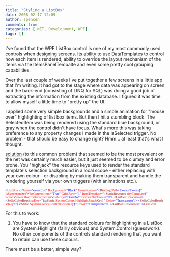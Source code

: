 ```yaml
---
title: "Styling a ListBox"
date: 2008-02-17 12:09
author: spencen
comments: true
categories: [.NET, Development, WPF]
tags: []
---
```


I've found that the WPF ListBox control is one of my most commonly used controls when designing screens. Its ability to use DataTemplates to control how each item is rendered, ability to override the layout mechanism of the items via the ItemsPanelTempalte and even some pretty cool grouping capabilities.
 

Over the last couple of weeks I've put together a few screens in a little app that I'm writing. It had got to the stage where data was appearing on screen and the back-end (consisting of LINQ for SQL) was doing a good job of extracting the information from the existing database. I figured it was time to allow myself a little time to "pretty up" the UI.
 

I applied some very simple backgrounds and a simple animation for "mouse over" highlighting of list box items. But then I hit a stumbling block. The SelectedItem was being rendered using the standard blue background, or gray when the control didn't have focus. What's more this was taking preference to any property changes I made in the IsSelected trigger. No problem - that should be easy to change right? Hmm... at least that's what I thought. 
 

> 

[solution](http://blogs.msdn.com/wpfsdk/archive/2007/08/31/specifying-the-selection-color-content-alignment-and-background-color-for-items-in-a-listbox.aspx) (to this common problem) that seemed to be the most prevalent on the net was certainly much easier, but it just seemed to be clumsy and error prone. You "highjack" the resource keys used to render the standard template's selection background in a local scope - either replacing with your own colour - or disabling by making them transparent and handle the rendering yourself via your own triggers (with animations etc.).


<span style="font-size: 8pt; font-family: verdana"><span style="color: rgb(163,21,21)">        </span><span style="color: rgb(0,0,255)">&lt;</span><span style="color: rgb(163,21,21)">ListBox</span><span style="color: rgb(255,0,0)"> x</span><span style="color: rgb(0,0,255)">:</span><span style="color: rgb(255,0,0)">Name</span><span style="color: rgb(0,0,255)">="eventList"</span><span style="color: rgb(255,0,0)"> Background</span><span style="color: rgb(0,0,255)">="Black"</span><span style="color: rgb(255,0,0)"> ItemsSource</span><span style="color: rgb(0,0,255)">="{</span><span style="color: rgb(163,21,21)">Binding</span><span style="color: rgb(255,0,0)"> Path</span><span style="color: rgb(0,0,255)">=Events</span>/<span style="color: rgb(0,0,255)">Events}"</span><span style="color: rgb(255,0,0)"> <br>                 IsSynchronizedWithCurrentItem</span><span style="color: rgb(0,0,255)">="True"</span><span style="color: rgb(255,0,0)"> Grid.Row</span><span style="color: rgb(0,0,255)">="1"</span><span style="color: rgb(255,0,0)"> ItemTemplate</span><span style="color: rgb(0,0,255)">="{</span><span style="color: rgb(163,21,21)">StaticResource</span><span style="color: rgb(255,0,0)"> dayTemplate</span><span style="color: rgb(0,0,255)">}"
</span>                <span style="color: rgb(255,0,0)"> ScrollViewer.HorizontalScrollBarVisibility</span><span style="color: rgb(0,0,255)">="Disabled"</span><span style="color: rgb(255,0,0)"> BorderThickness</span><span style="color: rgb(0,0,255)">="0"&gt;
</span><span style="color: rgb(163,21,21)">            </span><span style="color: rgb(0,0,255)">&lt;</span><span style="color: rgb(163,21,21)">ListBox.Resources</span><span style="color: rgb(0,0,255)">&gt;
</span><span style="color: rgb(163,21,21)">                </span><span style="color: rgb(0,0,255)">&lt;</span><span style="color: rgb(163,21,21)">SolidColorBrush</span><span style="color: rgb(255,0,0)"> x</span><span style="color: rgb(0,0,255)">:</span><span style="color: rgb(255,0,0)">Key</span><span style="color: rgb(0,0,255)">="{</span><span style="color: rgb(163,21,21)">x</span><span style="color: rgb(0,0,255)">:</span><span style="color: rgb(163,21,21)">Static</span><span style="color: rgb(255,0,0)"> SystemColors</span><span style="color: rgb(0,0,255)">.</span><span style="color: rgb(255,0,0)">HighlightBrushKey</span><span style="color: rgb(0,0,255)">}"</span><span style="color: rgb(255,0,0)"> Color</span><span style="color: rgb(0,0,255)">="Transparent"/&gt;
</span><span style="color: rgb(163,21,21)">                </span><span style="color: rgb(0,0,255)">&lt;</span><span style="color: rgb(163,21,21)">SolidColorBrush</span><span style="color: rgb(255,0,0)"> x</span><span style="color: rgb(0,0,255)">:</span><span style="color: rgb(255,0,0)">Key</span><span style="color: rgb(0,0,255)">="{</span><span style="color: rgb(163,21,21)">x</span><span style="color: rgb(0,0,255)">:</span><span style="color: rgb(163,21,21)">Static</span><span style="color: rgb(255,0,0)"> SystemColors</span><span style="color: rgb(0,0,255)">.</span><span style="color: rgb(255,0,0)">ControlBrushKey</span><span style="color: rgb(0,0,255)">}"</span><span style="color: rgb(255,0,0)"> Color</span><span style="color: rgb(0,0,255)">="Transparent"/&gt;
</span><span style="color: rgb(163,21,21)">            </span><span style="color: rgb(0,0,255)">&lt;/</span><span style="color: rgb(163,21,21)">ListBox.Resources</span><span style="color: rgb(0,0,255)">&gt;
</span><span style="color: rgb(163,21,21)">        </span><span style="color: rgb(0,0,255)">&lt;/</span><span style="color: rgb(163,21,21)">ListBox</span><span style="color: rgb(0,0,255)">&gt;</span></span>
<a href="http://11011.net/software/vspaste"></a>


For this to work:



1.  You have to know that the standard colours for highlighting in a ListBox are System.Highlight (fairly obvious) and System.Control (guesswork).
No other components of the controls standard rendering that you want to retain can use these colours.


There must be a better, simple way?


